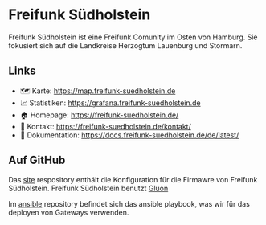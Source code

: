 # Freifunk Südholstein

Freifunk Südholstein ist eine Freifunk Comunity im Osten von Hamburg.
Sie fokusiert sich auf die Landkreise Herzogtum Lauenburg und Stormarn.

## Links

- 🗺️ Karte: https://map.freifunk-suedholstein.de
- 📈 Statistiken: https://grafana.freifunk-suedholstein.de
- 🏠 Homepage: https://freifunk-suedholstein.de/
- 💬 Kontakt: https://freifunk-suedholstein.de/kontakt/
- 📖 Dokumentation: https://docs.freifunk-suedholstein.de/de/latest/

## Auf GitHub

Das [site](https://github.com/ffsh/site) respository enthält die Konfiguration für die Firmawre von Freifunk Südholstein. Freifunk Südholstein benutzt [Gluon](https://github.com/freifunk-gluon/gluon)

Im [ansible](https://github.com/ffsh/ansible) repository befindet sich das ansible playbook, was wir für das deployen von Gateways verwenden. 